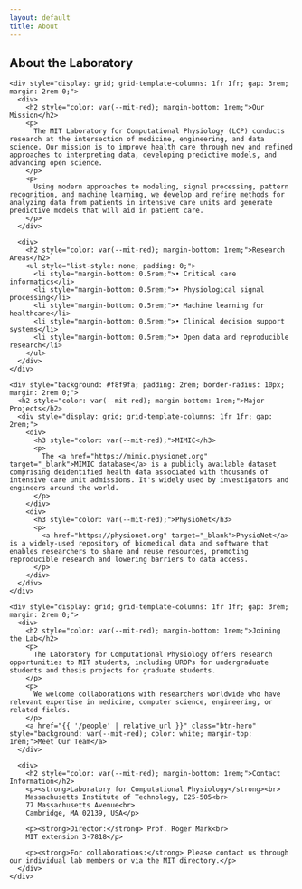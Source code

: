 ```yaml
---
layout: default
title: About
---
```


<div class="wrapper">
  <section class="content-section">
    <h1 class="section-title">About the Laboratory</h1>
    
    <div style="display: grid; grid-template-columns: 1fr 1fr; gap: 3rem; margin: 2rem 0;">
      <div>
        <h2 style="color: var(--mit-red); margin-bottom: 1rem;">Our Mission</h2>
        <p>
          The MIT Laboratory for Computational Physiology (LCP) conducts research at the intersection of medicine, engineering, and data science. Our mission is to improve health care through new and refined approaches to interpreting data, developing predictive models, and advancing open science.
        </p>
        <p>
          Using modern approaches to modeling, signal processing, pattern recognition, and machine learning, we develop and refine methods for analyzing data from patients in intensive care units and generate predictive models that will aid in patient care.
        </p>
      </div>
      
      <div>
        <h2 style="color: var(--mit-red); margin-bottom: 1rem;">Research Areas</h2>
        <ul style="list-style: none; padding: 0;">
          <li style="margin-bottom: 0.5rem;">• Critical care informatics</li>
          <li style="margin-bottom: 0.5rem;">• Physiological signal processing</li>
          <li style="margin-bottom: 0.5rem;">• Machine learning for healthcare</li>
          <li style="margin-bottom: 0.5rem;">• Clinical decision support systems</li>
          <li style="margin-bottom: 0.5rem;">• Open data and reproducible research</li>
        </ul>
      </div>
    </div>

    <div style="background: #f8f9fa; padding: 2rem; border-radius: 10px; margin: 2rem 0;">
      <h2 style="color: var(--mit-red); margin-bottom: 1rem;">Major Projects</h2>
      <div style="display: grid; grid-template-columns: 1fr 1fr; gap: 2rem;">
        <div>
          <h3 style="color: var(--mit-red);">MIMIC</h3>
          <p>
            The <a href="https://mimic.physionet.org" target="_blank">MIMIC database</a> is a publicly available dataset comprising deidentified health data associated with thousands of intensive care unit admissions. It's widely used by investigators and engineers around the world.
          </p>
        </div>
        <div>
          <h3 style="color: var(--mit-red);">PhysioNet</h3>
          <p>
            <a href="https://physionet.org" target="_blank">PhysioNet</a> is a widely-used repository of biomedical data and software that enables researchers to share and reuse resources, promoting reproducible research and lowering barriers to data access.
          </p>
        </div>
      </div>
    </div>

    <div style="display: grid; grid-template-columns: 1fr 1fr; gap: 3rem; margin: 2rem 0;">
      <div>
        <h2 style="color: var(--mit-red); margin-bottom: 1rem;">Joining the Lab</h2>
        <p>
          The Laboratory for Computational Physiology offers research opportunities to MIT students, including UROPs for undergraduate students and thesis projects for graduate students.
        </p>
        <p>
          We welcome collaborations with researchers worldwide who have relevant expertise in medicine, computer science, engineering, or related fields.
        </p>
        <a href="{{ '/people' | relative_url }}" class="btn-hero" style="background: var(--mit-red); color: white; margin-top: 1rem;">Meet Our Team</a>
      </div>
      
      <div>
        <h2 style="color: var(--mit-red); margin-bottom: 1rem;">Contact Information</h2>
        <p><strong>Laboratory for Computational Physiology</strong><br>
        Massachusetts Institute of Technology, E25-505<br>
        77 Massachusetts Avenue<br>
        Cambridge, MA 02139, USA</p>
        
        <p><strong>Director:</strong> Prof. Roger Mark<br>
        MIT extension 3-7818</p>
        
        <p><strong>For collaborations:</strong> Please contact us through our individual lab members or via the MIT directory.</p>
      </div>
    </div>
  </section>
</div>
